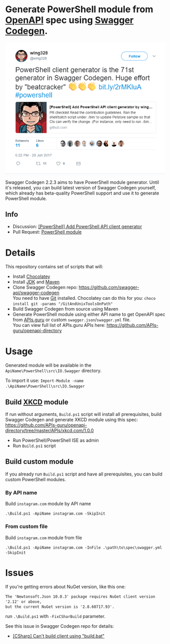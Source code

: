 # Generate PowerShell module from [OpenAPI](https://www.openapis.org/) spec using [Swagger Codegen](http://swagger.io/swagger-codegen/).

[![Promo Tweet](img/PromoTweet.png)](https://twitter.com/wing328/status/877184938344239104)

Swagger Codegen 2.2.3 aims to have PowerShell module generator. Until it's released, you can build latest version of Swagger Codegen yourself, which already has beta-quality PowerShell support and use it to generate PowerShell module.

## Info

* Discussion: [[PowerShell] Add PowerShell API client generator](https://github.com/swagger-api/swagger-codegen/pull/5789)
* Pull Request: [PowerShell module](https://github.com/swagger-api/swagger-codegen/issues/4320)

# Details

This repository contains set of scripts that will:

* Install [Chocolatey](https://chocolatey.org/)
* Install [JDK](http://www.oracle.com/technetwork/java/javase/downloads/index.html) and [Maven](https://maven.apache.org/)
* Clone Swagger Codegen repo: https://github.com/swagger-api/swagger-codegen  
  You need to have [Git](https://git-scm.com/) installed. Chocolatey can do this for you: `choco install git -params "/GitAndUnixToolsOnPath"`
* Build Swagger Codegen from source using Maven
* Generate PowerShell module using either API name to get OpenAPI spec from [APIs.guru](https://apis.guru/api-doc/) or custom `swagger.json`/`swagger.yml` file.  
   You can view full list of APIs.guru APIs here: https://github.com/APIs-guru/openapi-directory

# Usage

Generated module will be available in the `ApiName\PowerShell\src\IO.Swagger` directory.

To import it use: `Import-Module -name .\ApiName\PowerShell\src\IO.Swagger`

## Build [XKCD](https://xkcd.com/) module

If run without arguments, `Build.ps1` script will install all prerequisites, build Swagger Codegen and generate XKCD module using this spec: https://github.com/APIs-guru/openapi-directory/tree/master/APIs/xkcd.com/1.0.0

* Run PowerShell/PowerShell ISE as admin
* Run `Build.ps1` script

## Build custom module

If you already run `Build.ps1` script and have all prerequisites, you can build custom PowerShell modules.

### By API name

Build `instagram.com` module by API name

```posh
.\Build.ps1 -ApiName instagram.com -SkipInit
```

### From custom file

Build `instagram.com` module from file

```posh
.\Build.ps1 -ApiName instagram.com -InFile .\path\to\spec\swagger.yml -SkipInit
```

# Issues

If you're getting errors about NuGet version, like this one:

```none
The 'Newtonsoft.Json 10.0.3' package requires NuGet client version '2.12' or above,
but the current NuGet version is '2.8.60717.93'.
```

run `.\Build.ps1` with `-FixCSharBuild` parameter.

See this issue in Swagger Codegen repo for details:

* [[CSharp] Can't build client using "build.bat"](https://github.com/swagger-api/swagger-codegen/issues/6022)
